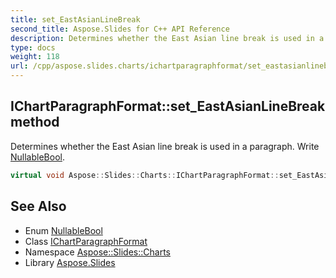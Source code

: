 ```yaml
---
title: set_EastAsianLineBreak
second_title: Aspose.Slides for C++ API Reference
description: Determines whether the East Asian line break is used in a paragraph. Write NullableBool.
type: docs
weight: 118
url: /cpp/aspose.slides.charts/ichartparagraphformat/set_eastasianlinebreak/
---
```

## IChartParagraphFormat::set_EastAsianLineBreak method


Determines whether the East Asian line break is used in a paragraph. Write [NullableBool](../../../aspose.slides/nullablebool/).

```cpp
virtual void Aspose::Slides::Charts::IChartParagraphFormat::set_EastAsianLineBreak(NullableBool value)=0
```

## See Also

* Enum [NullableBool](../../../aspose.slides/nullablebool/)
* Class [IChartParagraphFormat](../)
* Namespace [Aspose::Slides::Charts](../../)
* Library [Aspose.Slides](../../../)
